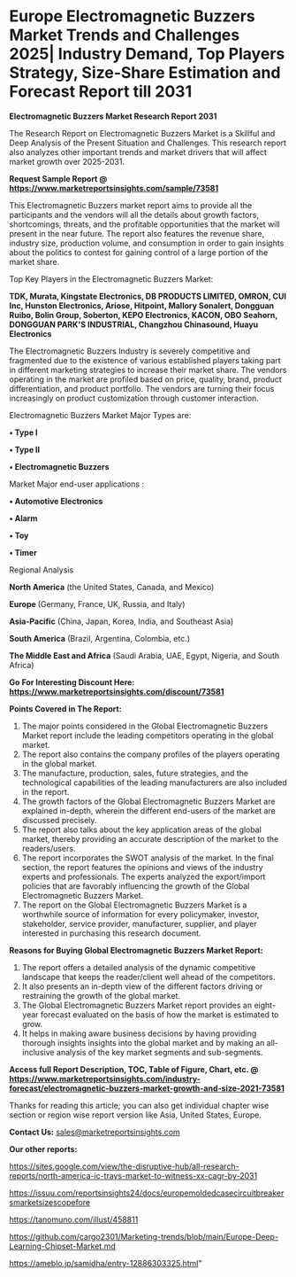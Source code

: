  # Europe Electromagnetic Buzzers Market Trends and Challenges 2025| Industry Demand, Top Players Strategy, Size-Share Estimation and Forecast Report till 2031

<strong>Electromagnetic Buzzers Market Research Report 2031</strong>

The Research Report on Electromagnetic Buzzers Market is a Skillful and Deep Analysis of the Present Situation and Challenges. This research report also analyzes other important trends and market drivers that will affect market growth over 2025-2031.

<strong>Request Sample Report @ <a href=https://www.marketreportsinsights.com/sample/73581>https://www.marketreportsinsights.com/sample/73581</a></strong>

This Electromagnetic Buzzers market report aims to provide all the participants and the vendors will all the details about growth factors, shortcomings, threats, and the profitable opportunities that the market will present in the near future. The report also features the revenue share, industry size, production volume, and consumption in order to gain insights about the politics to contest for gaining control of a large portion of the market share.

Top Key Players in the Electromagnetic Buzzers Market:

<strong>TDK, Murata, Kingstate Electronics, DB PRODUCTS LIMITED, OMRON, CUI Inc, Hunston Electronics, Ariose, Hitpoint, Mallory Sonalert, Dongguan Ruibo, Bolin Group, Soberton, KEPO Electronics, KACON, OBO Seahorn, DONGGUAN PARK&#39;S INDUSTRIAL, Changzhou Chinasound, Huayu Electronics</strong>

The Electromagnetic Buzzers Industry is severely competitive and fragmented due to the existence of various established players taking part in different marketing strategies to increase their market share. The vendors operating in the market are profiled based on price, quality, brand, product differentiation, and product portfolio. The vendors are turning their focus increasingly on product customization through customer interaction.

Electromagnetic Buzzers Market Major Types are:

<strong>• Type I

• Type II

• Electromagnetic Buzzers</strong>

Market Major end-user applications :

<strong>• Automotive Electronics

• Alarm

• Toy

• Timer</strong>

Regional Analysis

</u><strong><b>North America</b></strong> (the United States, Canada, and Mexico)

<strong><b>Europe </b></strong>(Germany, France, UK, Russia, and Italy)

<strong><b>Asia-Pacific</b></strong> (China, Japan, Korea, India, and Southeast Asia)

<strong><b>South America</b></strong> (Brazil, Argentina, Colombia, etc.)

<strong><b>The Middle East and Africa</b></strong> (Saudi Arabia, UAE, Egypt, Nigeria, and South Africa)

<strong>Go For Interesting Discount Here: <a href=https://www.marketreportsinsights.com/discount/73581>https://www.marketreportsinsights.com/discount/73581</a></strong>

<strong>Points Covered in The Report:</strong>
<ol>
  <li>The major points considered in the Global Electromagnetic Buzzers Market report include the leading competitors operating in the global market.</li>
  <li>The report also contains the company profiles of the players operating in the global market.</li>
  <li>The manufacture, production, sales, future strategies, and the technological capabilities of the leading manufacturers are also included in the report.</li>
  <li>The growth factors of the Global Electromagnetic Buzzers Market are explained in-depth, wherein the different end-users of the market are discussed precisely.</li>
  <li>The report also talks about the key application areas of the global market, thereby providing an accurate description of the market to the readers/users.</li>
  <li>The report incorporates the SWOT analysis of the market. In the final section, the report features the opinions and views of the industry experts and professionals. The experts analyzed the export/import policies that are favorably influencing the growth of the Global Electromagnetic Buzzers Market.</li>
  <li>The report on the Global Electromagnetic Buzzers Market is a worthwhile source of information for every policymaker, investor, stakeholder, service provider, manufacturer, supplier, and player interested in purchasing this research document.</li>
</ol>
<strong>Reasons for Buying Global Electromagnetic Buzzers Market Report:</strong>

<ol>
  <li>The report offers a detailed analysis of the dynamic competitive landscape that keeps the reader/client well ahead of the competitors.</li>
  <li>It also presents an in-depth view of the different factors driving or restraining the growth of the global market.</li>
  <li>The Global Electromagnetic Buzzers Market report provides an eight-year forecast evaluated on the basis of how the market is estimated to grow.</li>
  <li>It helps in making aware business decisions by having providing thorough insights insights into the global market and by making an all-inclusive analysis of the key market segments and sub-segments.</li>
</ol>
<strong>Access full Report Description, TOC, Table of Figure, Chart, etc. @ <a href=https://www.marketreportsinsights.com/industry-forecast/electromagnetic-buzzers-market-growth-and-size-2021-73581>https://www.marketreportsinsights.com/industry-forecast/electromagnetic-buzzers-market-growth-and-size-2021-73581</a></strong>


Thanks for reading this article; you can also get individual chapter wise section or region wise report version like Asia, United States, Europe.

<strong>Contact Us:</strong>
sales@marketreportsinsights.com

<strong>Our other reports:</strong>

<a href=https://sites.google.com/view/the-disruptive-hub/all-research-reports/north-america-ic-trays-market-to-witness-xx-cagr-by-2031>https://sites.google.com/view/the-disruptive-hub/all-research-reports/north-america-ic-trays-market-to-witness-xx-cagr-by-2031</a>

<a href=https://issuu.com/reportsinsights24/docs/europemoldedcasecircuitbreakersmarketsizescopefore>https://issuu.com/reportsinsights24/docs/europemoldedcasecircuitbreakersmarketsizescopefore</a>

<a href=https://tanomuno.com/illust/458811>https://tanomuno.com/illust/458811</a>

<a href=https://github.com/cargo2301/Marketing-trends/blob/main/Europe-Deep-Learning-Chipset-Market.md>https://github.com/cargo2301/Marketing-trends/blob/main/Europe-Deep-Learning-Chipset-Market.md</a>

<a href=https://ameblo.jp/samidha/entry-12886303325.html>https://ameblo.jp/samidha/entry-12886303325.html</a>"
